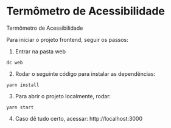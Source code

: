 # Termômetro de Acessibilidade
Termômetro de Acessibilidade

Para iniciar o projeto frontend, seguir os passos:

1) Entrar na pasta web
```
dc web
```

2) Rodar o seguinte código para instalar as dependências:
```
yarn install
```

3) Para abrir o projeto localmente, rodar:
```
yarn start
```

4) Caso dê tudo certo, acessar: http://localhost:3000  
